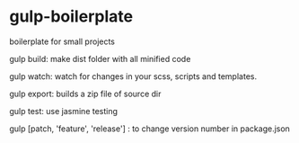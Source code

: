 # gulp-boilerplate
boilerplate for small projects

gulp build: make dist folder with all minified code

gulp watch: watch for changes in your scss, scripts and templates.

gulp export: builds a zip file of source dir 

gulp test: use jasmine testing

gulp [patch, 'feature', 'release'] : to change version number in package.json
